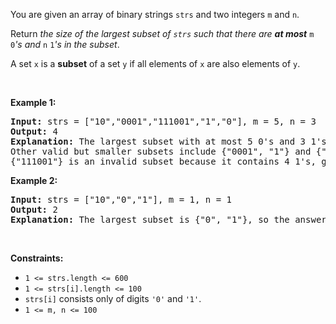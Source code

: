 <div><p>You are given an array of binary strings <code>strs</code> and two integers <code>m</code> and <code>n</code>.</p>

<p>Return <em>the size of the largest subset of <code>strs</code> such that there are <strong>at most</strong> </em><code>m</code><em> </em><code>0</code><em>'s and </em><code>n</code><em> </em><code>1</code><em>'s in the subset</em>.</p>

<p>A set <code>x</code> is a <strong>subset</strong> of a set <code>y</code> if all elements of <code>x</code> are also elements of <code>y</code>.</p>

<p>&nbsp;</p>
<p><strong>Example 1:</strong></p>

<pre><strong>Input:</strong> strs = ["10","0001","111001","1","0"], m = 5, n = 3
<strong>Output:</strong> 4
<strong>Explanation:</strong> The largest subset with at most 5 0's and 3 1's is {"10", "0001", "1", "0"}, so the answer is 4.
Other valid but smaller subsets include {"0001", "1"} and {"10", "1", "0"}.
{"111001"} is an invalid subset because it contains 4 1's, greater than the maximum of 3.
</pre>

<p><strong>Example 2:</strong></p>

<pre><strong>Input:</strong> strs = ["10","0","1"], m = 1, n = 1
<strong>Output:</strong> 2
<b>Explanation:</b> The largest subset is {"0", "1"}, so the answer is 2.
</pre>

<p>&nbsp;</p>
<p><strong>Constraints:</strong></p>

<ul>
	<li><code>1 &lt;= strs.length &lt;= 600</code></li>
	<li><code>1 &lt;= strs[i].length &lt;= 100</code></li>
	<li><code>strs[i]</code> consists only of digits <code>'0'</code> and <code>'1'</code>.</li>
	<li><code>1 &lt;= m, n &lt;= 100</code></li>
</ul>
</div>